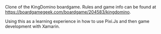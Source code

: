 Clone of the KingDomino boardgame.  Rules and game info can be found at https://boardgamegeek.com/boardgame/204583/kingdomino.  

Using this as a learning experience in how to use Pixi.Js and then game development with Xamarin.  
